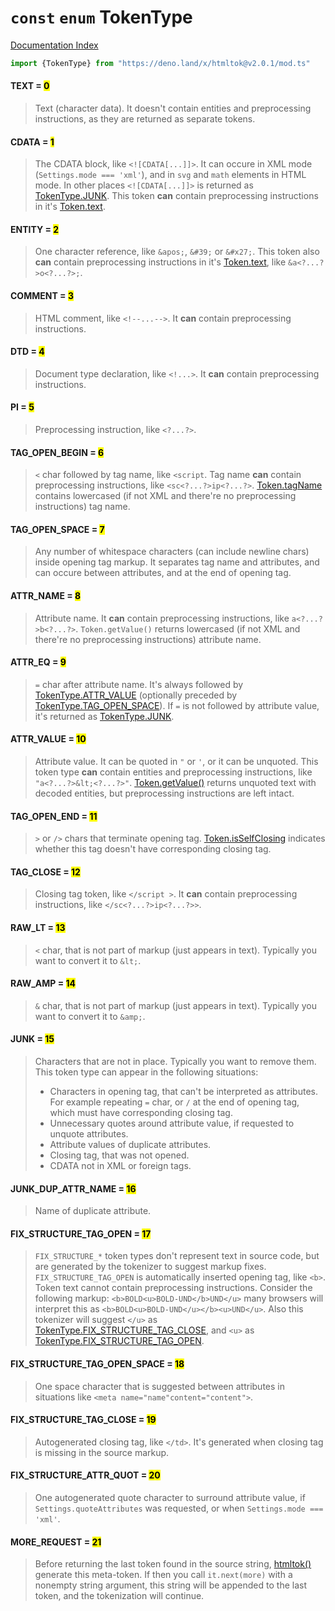 # `const` `enum` TokenType

[Documentation Index](../README.md)

```ts
import {TokenType} from "https://deno.land/x/htmltok@v2.0.1/mod.ts"
```

#### TEXT = <mark>0</mark>

> Text (character data). It doesn't contain entities and preprocessing instructions, as they are returned as separate tokens.



#### CDATA = <mark>1</mark>

> The CDATA block, like `<![CDATA[...]]>`. It can occure in XML mode (`Settings.mode === 'xml'`), and in `svg` and `math` elements in HTML mode. In other places `<![CDATA[...]]>` is returned as [TokenType.JUNK](../enum.TokenType/README.md#junk--15). This token **can** contain preprocessing instructions in it's [Token.text](../class.Token/README.md#-text-string).



#### ENTITY = <mark>2</mark>

> One character reference, like `&apos;`, `&#39;` or `&#x27;`. This token also **can** contain preprocessing instructions in it's [Token.text](../class.Token/README.md#-text-string), like `&a<?...?>o<?...?>;`.



#### COMMENT = <mark>3</mark>

> HTML comment, like `<!--...-->`. It **can** contain preprocessing instructions.



#### DTD = <mark>4</mark>

> Document type declaration, like `<!...>`. It **can** contain preprocessing instructions.



#### PI = <mark>5</mark>

> Preprocessing instruction, like `<?...?>`.



#### TAG\_OPEN\_BEGIN = <mark>6</mark>

> `<` char followed by tag name, like `<script`. Tag name **can** contain preprocessing instructions, like `<sc<?...?>ip<?...?>`. [Token.tagName](../class.Token/README.md#-tagname-string) contains lowercased (if not XML and there're no preprocessing instructions) tag name.



#### TAG\_OPEN\_SPACE = <mark>7</mark>

> Any number of whitespace characters (can include newline chars) inside opening tag markup. It separates tag name and attributes, and can occure between attributes, and at the end of opening tag.



#### ATTR\_NAME = <mark>8</mark>

> Attribute name. It **can** contain preprocessing instructions, like `a<?...?>b<?...?>`. `Token.getValue()` returns lowercased (if not XML and there're no preprocessing instructions) attribute name.



#### ATTR\_EQ = <mark>9</mark>

> `=` char after attribute name. It's always followed by [TokenType.ATTR\_VALUE](../enum.TokenType/README.md#attr_value--10) (optionally preceded by [TokenType.TAG\_OPEN\_SPACE](../enum.TokenType/README.md#tag_open_space--7)). If `=` is not followed by attribute value, it's returned as [TokenType.JUNK](../enum.TokenType/README.md#junk--15).



#### ATTR\_VALUE = <mark>10</mark>

> Attribute value. It can be quoted in `"` or `'`, or it can be unquoted. This token type **can** contain entities and preprocessing instructions, like `"a<?...?>&lt;<?...?>"`. [Token.getValue()](../class.Token/README.md#-getvalue-string) returns unquoted text with decoded entities, but preprocessing instructions are left intact.



#### TAG\_OPEN\_END = <mark>11</mark>

> `>` or `/>` chars that terminate opening tag. [Token.isSelfClosing](../class.Token/README.md#-isselfclosing-boolean) indicates whether this tag doesn't have corresponding closing tag.



#### TAG\_CLOSE = <mark>12</mark>

> Closing tag token, like `</script >`. It **can** contain preprocessing instructions, like `</sc<?...?>ip<?...?>>`.



#### RAW\_LT = <mark>13</mark>

> `<` char, that is not part of markup (just appears in text). Typically you want to convert it to `&lt;`.



#### RAW\_AMP = <mark>14</mark>

> `&` char, that is not part of markup (just appears in text). Typically you want to convert it to `&amp;`.



#### JUNK = <mark>15</mark>

> Characters that are not in place. Typically you want to remove them. This token type can appear in the following situations:
> 
> - Characters in opening tag, that can't be interpreted as attributes. For example repeating `=` char, or `/` at the end of opening tag, which must have corresponding closing tag.
> - Unnecessary quotes around attribute value, if requested to unquote attributes.
> - Attribute values of duplicate attributes.
> - Closing tag, that was not opened.
> - CDATA not in XML or foreign tags.



#### JUNK\_DUP\_ATTR\_NAME = <mark>16</mark>

> Name of duplicate attribute.



#### FIX\_STRUCTURE\_TAG\_OPEN = <mark>17</mark>

> `FIX_STRUCTURE_*` token types don't represent text in source code, but are generated by the tokenizer to suggest markup fixes. `FIX_STRUCTURE_TAG_OPEN` is automatically inserted opening tag, like `<b>`. Token text cannot contain preprocessing instructions. Consider the following markup: `<b>BOLD<u>BOLD-UND</b>UND</u>` many browsers will interpret this as `<b>BOLD<u>BOLD-UND</u></b><u>UND</u>`. Also this tokenizer will suggest `</u>` as [TokenType.FIX\_STRUCTURE\_TAG\_CLOSE](../enum.TokenType/README.md#fix_structure_tag_close--19), and `<u>` as [TokenType.FIX\_STRUCTURE\_TAG\_OPEN](../enum.TokenType/README.md#fix_structure_tag_open--17).



#### FIX\_STRUCTURE\_TAG\_OPEN\_SPACE = <mark>18</mark>

> One space character that is suggested between attributes in situations like `<meta name="name"content="content">`.



#### FIX\_STRUCTURE\_TAG\_CLOSE = <mark>19</mark>

> Autogenerated closing tag, like `</td>`. It's generated when closing tag is missing in the source markup.



#### FIX\_STRUCTURE\_ATTR\_QUOT = <mark>20</mark>

> One autogenerated quote character to surround attribute value, if `Settings.quoteAttributes` was requested, or when `Settings.mode === 'xml'`.



#### MORE\_REQUEST = <mark>21</mark>

> Before returning the last token found in the source string, [htmltok()](../function.htmltok/README.md) generate this meta-token. If then you call `it.next(more)` with a nonempty string argument, this string will be appended to the last token, and the tokenization will continue.



